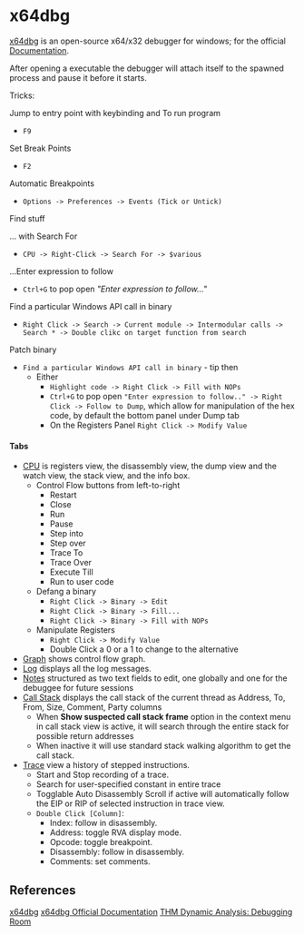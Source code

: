 # x64dbg


[x64dbg](https://x64dbg.com/) is an open-source x64/x32 debugger for windows; for the official [Documentation](https://help.x64dbg.com/en/latest/). 

After opening a executable the debugger will attach itself to the spawned process and pause it before it starts.


Tricks:

Jump to entry point with keybinding and To run program
- `F9`

Set Break Points
- `F2`

Automatic Breakpoints
- `Options -> Preferences -> Events (Tick or Untick)`

Find stuff 

... with Search For
- `CPU -> Right-Click -> Search For -> $various`

...Enter expression to follow 
- `Ctrl+G` to pop open *"Enter expression to follow..."* 

Find a particular Windows API call in binary
- `Right Click -> Search -> Current module -> Intermodular calls -> Search * -> Double clikc on target function from search`

Patch binary
- `Find a particular Windows API call in binary` - tip then 
	- Either
		- `Highlight code -> Right Click -> Fill with NOPs`
		- `Ctrl+G` to pop open `"Enter expression to follow.." -> Right Click -> Follow to Dump`, which allow for manipulation of the hex code, by default the bottom panel under Dump tab
		- On the Registers Panel  `Right Click -> Modify Value`

#### Tabs

- [CPU](https://help.x64dbg.com/en/latest/gui/views/CPU.html)  is registers view, the disassembly view, the dump view and the watch view, the stack view, and the info box. 
	- Control Flow buttons from left-to-right
		- Restart
		- Close
		- Run
		- Pause
		- Step into
		- Step over
		- Trace To
		- Trace Over
		- Execute Till
		- Run to user code
	- Defang a binary
		- `Right Click -> Binary -> Edit`
		-  `Right Click -> Binary -> Fill...`
		-  `Right Click -> Binary -> Fill with NOPs`
	- Manipulate Registers
		- `Right Click -> Modify Value`
		- Double Click a 0 or a 1 to change to the alternative
- [Graph](https://help.x64dbg.com/en/latest/gui/views/Graph.html) shows control flow graph.
- [Log](https://help.x64dbg.com/en/latest/gui/views/Log.html) displays all the log messages.
- [Notes](https://help.x64dbg.com/en/latest/gui/views/Notes.html) structured as two text fields to edit, one globally and one for the debuggee for future sessions
- [Call Stack](https://help.x64dbg.com/en/latest/gui/views/CallStack.html) displays the call stack of the current thread as Address, To, From, Size, Comment, Party columns
	- When **Show suspected call stack frame** option in the context menu in call stack view is active, it will search through the entire stack for possible return addresses
	- When inactive it will use standard stack walking algorithm to get the call stack.
- [Trace](https://help.x64dbg.com/en/latest/gui/views/Trace.html)  view a history of stepped instructions.
	- Start and Stop recording of a trace.
	- Search for user-specified constant in entire trace
	- Togglable Auto Disassembly Scroll if active will automatically follow the EIP or RIP of selected instruction in trace view.
	- `Double Click [Column]`:
		- Index: follow in disassembly.
		- Address: toggle RVA display mode.
		- Opcode: toggle breakpoint.
		- Disassembly: follow in disassembly.
		- Comments: set comments.




## References

[x64dbg](https://x64dbg.com/)
[x64dbg Official Documentation](https://help.x64dbg.com/en/latest/)
[THM Dynamic Analysis: Debugging Room](https://tryhackme.com/room/advanceddynamicanalysis)